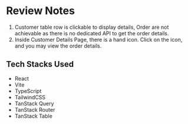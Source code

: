 # Review Notes

1. Customer table row is clickable to display details, Order are not achievable as there is no dedicated API to get the order details.
2. Inside Customer Details Page, there is a hand icon. Click on the icon, and you may view the order details.

## Tech Stacks Used

- React
- Vite
- TypeScript
- TailwindCSS
- TanStack Query
- TanStack Router
- TanStack Table
